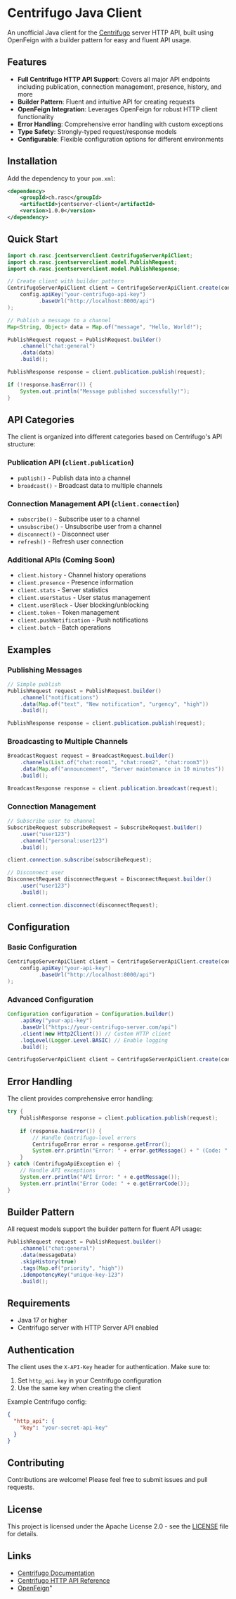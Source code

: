 # Centrifugo Java Client

An unofficial Java client for the [Centrifugo](https://centrifugal.dev/) server HTTP API, built using OpenFeign with a builder pattern for easy and fluent API usage.

## Features

- **Full Centrifugo HTTP API Support**: Covers all major API endpoints including publication, connection management, presence, history, and more
- **Builder Pattern**: Fluent and intuitive API for creating requests
- **OpenFeign Integration**: Leverages OpenFeign for robust HTTP client functionality
- **Error Handling**: Comprehensive error handling with custom exceptions
- **Type Safety**: Strongly-typed request/response models
- **Configurable**: Flexible configuration options for different environments

## Installation

Add the dependency to your `pom.xml`:

```xml
<dependency>
    <groupId>ch.rasc</groupId>
    <artifactId>jcentserver-client</artifactId>
    <version>1.0.0</version>
</dependency>
```

## Quick Start

```java
import ch.rasc.jcentserverclient.CentrifugoServerApiClient;
import ch.rasc.jcentserverclient.model.PublishRequest;
import ch.rasc.jcentserverclient.model.PublishResponse;

// Create client with builder pattern
CentrifugoServerApiClient client = CentrifugoServerApiClient.create(config -> 
    config.apiKey("your-centrifugo-api-key")
          .baseUrl("http://localhost:8000/api")
);

// Publish a message to a channel
Map<String, Object> data = Map.of("message", "Hello, World!");

PublishRequest request = PublishRequest.builder()
    .channel("chat:general")
    .data(data)
    .build();

PublishResponse response = client.publication.publish(request);

if (!response.hasError()) {
    System.out.println("Message published successfully!");
}
```

## API Categories

The client is organized into different categories based on Centrifugo's API structure:

### Publication API (`client.publication`)
- `publish()` - Publish data into a channel
- `broadcast()` - Broadcast data to multiple channels

### Connection Management API (`client.connection`)
- `subscribe()` - Subscribe user to a channel
- `unsubscribe()` - Unsubscribe user from a channel
- `disconnect()` - Disconnect user
- `refresh()` - Refresh user connection

### Additional APIs (Coming Soon)
- `client.history` - Channel history operations
- `client.presence` - Presence information
- `client.stats` - Server statistics
- `client.userStatus` - User status management
- `client.userBlock` - User blocking/unblocking
- `client.token` - Token management
- `client.pushNotification` - Push notifications
- `client.batch` - Batch operations

## Examples

### Publishing Messages

```java
// Simple publish
PublishRequest request = PublishRequest.builder()
    .channel("notifications")
    .data(Map.of("text", "New notification", "urgency", "high"))
    .build();

PublishResponse response = client.publication.publish(request);
```

### Broadcasting to Multiple Channels

```java
BroadcastRequest request = BroadcastRequest.builder()
    .channels(List.of("chat:room1", "chat:room2", "chat:room3"))
    .data(Map.of("announcement", "Server maintenance in 10 minutes"))
    .build();

BroadcastResponse response = client.publication.broadcast(request);
```

### Connection Management

```java
// Subscribe user to channel
SubscribeRequest subscribeRequest = SubscribeRequest.builder()
    .user("user123")
    .channel("personal:user123")
    .build();

client.connection.subscribe(subscribeRequest);

// Disconnect user
DisconnectRequest disconnectRequest = DisconnectRequest.builder()
    .user("user123")
    .build();

client.connection.disconnect(disconnectRequest);
```

## Configuration

### Basic Configuration

```java
CentrifugoServerApiClient client = CentrifugoServerApiClient.create(config -> 
    config.apiKey("your-api-key")
          .baseUrl("http://localhost:8000/api")
);
```

### Advanced Configuration

```java
Configuration configuration = Configuration.builder()
    .apiKey("your-api-key")
    .baseUrl("https://your-centrifugo-server.com/api")
    .client(new Http2Client()) // Custom HTTP client
    .logLevel(Logger.Level.BASIC) // Enable logging
    .build();

CentrifugoServerApiClient client = CentrifugoServerApiClient.create(configuration);
```

## Error Handling

The client provides comprehensive error handling:

```java
try {
    PublishResponse response = client.publication.publish(request);
    
    if (response.hasError()) {
        // Handle Centrifugo-level errors
        CentrifugoError error = response.getError();
        System.err.println("Error: " + error.getMessage() + " (Code: " + error.getCode() + ")");
    }
} catch (CentrifugoApiException e) {
    // Handle API exceptions
    System.err.println("API Error: " + e.getMessage());
    System.err.println("Error Code: " + e.getErrorCode());
}
```

## Builder Pattern

All request models support the builder pattern for fluent API usage:

```java
PublishRequest request = PublishRequest.builder()
    .channel("chat:general")
    .data(messageData)
    .skipHistory(true)
    .tags(Map.of("priority", "high"))
    .idempotencyKey("unique-key-123")
    .build();
```

## Requirements

- Java 17 or higher
- Centrifugo server with HTTP Server API enabled

## Authentication

The client uses the `X-API-Key` header for authentication. Make sure to:

1. Set `http_api.key` in your Centrifugo configuration
2. Use the same key when creating the client

Example Centrifugo config:
```json
{
  "http_api": {
    "key": "your-secret-api-key"
  }
}
```

## Contributing

Contributions are welcome! Please feel free to submit issues and pull requests.

## License

This project is licensed under the Apache License 2.0 - see the [LICENSE](LICENSE) file for details.

## Links

- [Centrifugo Documentation](https://centrifugal.dev/)
- [Centrifugo HTTP API Reference](https://centrifugal.dev/docs/server/server_api)
- [OpenFeign](https://github.com/OpenFeign/feign)" 
